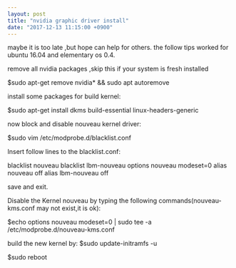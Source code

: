 ```yaml
---
layout: post
title: "nvidia graphic driver install"
date: "2017-12-13 11:15:00 +0900"
---
```


maybe it is too late ,but hope can help for others. the follow tips worked for ubuntu 16.04 and elementary os 0.4.

remove all nvidia packages ,skip this if your system is fresh installed

$sudo apt-get remove nvidia* && sudo apt autoremove

install some packages for build kernel:

$sudo apt-get install dkms build-essential linux-headers-generic

now block and disable nouveau kernel driver:

$sudo vim /etc/modprobe.d/blacklist.conf

Insert follow lines to the blacklist.conf:

blacklist nouveau
blacklist lbm-nouveau
options nouveau modeset=0
alias nouveau off
alias lbm-nouveau off

save and exit.

Disable the Kernel nouveau by typing the following commands(nouveau-kms.conf may not exist,it is ok):

$echo options nouveau modeset=0 | sudo tee -a /etc/modprobe.d/nouveau-kms.conf

build the new kernel by:
$sudo update-initramfs -u

$sudo reboot

